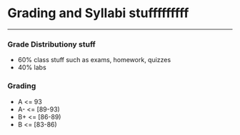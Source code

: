 # Grading and Syllabi stufffffffff

------

### Grade Distributiony stuff
* 60% class stuff such as exams, homework, quizzes
* 40% labs

### Grading
 * A <= 93
 * A- <= [89-93)
 * B+ <= [86-89)
 * B <= [83-86)
